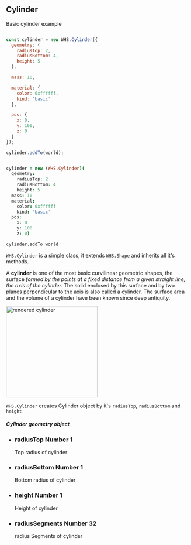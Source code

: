 <h2 class="ws" id="cylinder">Cylinder</h2>

<div class="blockTitle h3">Basic cylinder example</div>

```javascript

const cylinder = new WHS.Cylinder({
  geometry: {
    radiusTop: 2,
    radiusBottom: 4,
    height: 5
  },

  mass: 10,

  material: {
    color: 0xffffff,
    kind: 'basic'
  },

  pos: {
    x: 0,
    y: 100,
    z: 0
  }
});

cylinder.addTo(world);

```

```coffeescript

cylinder = new (WHS.Cylinder)(
  geometry:
    radiusTop: 2
    radiusBottom: 4
    height: 5
  mass: 10
  material:
    color: 0xffffff
    kind: 'basic'
  pos:
    x: 0
    y: 100
    z: 0)

cylinder.addTo world

```


`WHS.Cylinder` is a simple class, it extends `WHS.Shape` and inherits all it's methods.

A **cylinder** is one of the most basic curvilinear geometric shapes, the surface *formed by the points at a fixed distance from a given straight line, the axis of the cylinder.* The solid enclosed by this surface and by two planes perpendicular to the axis is also called a cylinder. The surface area and the volume of a cylinder have been known since deep antiquity.

<img src="https://upload.wikimedia.org/wikipedia/commons/8/84/Cylinder-with-blender.png" alt="rendered cylinder" width="250">

`WHS.Cylinder` creates Cylinder object by it's `radiusTop`, `radiusBottom` and `height`

<div class="params" id="cylinder-geometry">
  <h5>Cylinder geometry object <a href="#cylinder-geometry" class="anchor"></a></h5>
  <ul>
    <li id="cylinder-geometry-radiusTop">
      <h3><a href="#cylinder-geometry-radiusTop" class="anchor"></a> radiusTop
        <span class="type">Number</span>
        <span class="default">1</span>
      </h3>
      <p>Top radius of cylinder</p>
    </li>
    <li id="cylinder-geometry-radiusBottom">
      <h3><a href="#cylinder-geometry-radiusBottom" class="anchor"></a> radiusBottom
        <span class="type">Number</span>
        <span class="default">1</span>
      </h3>
      <p>Bottom radius of cylinder</p>
    </li>
    <li id="cylinder-geometry-height">
      <h3><a href="#cylinder-geometry-height" class="anchor"></a> height
        <span class="type">Number</span>
        <span class="default">1</span>
      </h3>
      <p>Height of cylinder</p>
    </li>
    <li id="cylinder-geometry-radiusSegments">
      <h3><a href="#cylinder-geometry-radiusSegments" class="anchor"></a> radiusSegments
        <span class="type">Number</span>
        <span class="default">32</span>
      </h3>
      <p>radius     Segments of cylinder</p>
    </li>
  </ul>
</div>

<script src="https://gist.github.com/sasha240100/452b417534e092a75e8f.js"></script>

